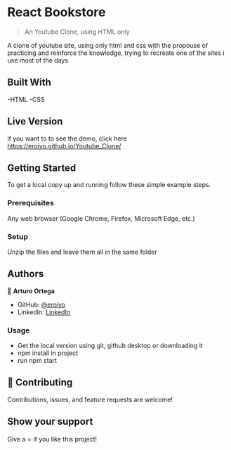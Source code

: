 # React Bookstore

> An Youtube Clone, using HTML only


A clone of youtube site, using only html and css with the propouse of practicing and reinforce the knowledge, trying to recreate one of the sites i use most of the days

## Built With

-HTML
-CSS

## Live Version

if you want to to see the demo, click here https://eroiyo.github.io/Youtube_Clone/

## Getting Started


To get a local copy up and running follow these simple example steps.

### Prerequisites

Any web browser (Google Chrome, Firefox, Microsoft Edge, etc.)

### Setup

Unzip the files and leave them all in the same folder

## Authors

👤 **Arturo Ortega**

- GitHub: [@eroiyo](https://github.com/eroiyo)
- LinkedIn: [LinkedIn](https://www.linkedin.com/in/carlos-arturo-ortega-guanipa)

### Usage

- Get the local version using git, github desktop or downloading it
- npm install in project
- run npm start


## 🤝 Contributing

Contributions, issues, and feature requests are welcome!

## Show your support

Give a ⭐️ if you like this project!
